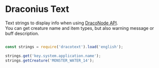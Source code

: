# Draconius Text

Text strings to display info when using [DracoNode API](https://github.com/dracoapi/nodedracoapi).  
You can get creature name and item types, but also warning message or buff description.  

```javascript

const strings = require('dracotext').load('english');

strings.get('key.system.application.name');
strings.getCreature('MONSTER_WATER_14');

```